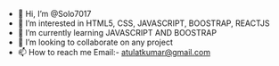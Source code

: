- 👋 Hi, I’m @Solo7017
- 👀 I’m interested in HTML5, CSS, JAVASCRIPT, BOOSTRAP, REACTJS
- 🌱 I’m currently learning JAVASCRIPT AND BOOSTRAP
- 💞️ I’m looking to collaborate on any project
- 📫 How to reach me Email:- atulatkumar@gmail.com

<!---
Solo7017/Solo7017 is a ✨ special ✨ repository because its `README.md` (this file) appears on your GitHub profile.
You can click the Preview link to take a look at your changes.
--->
